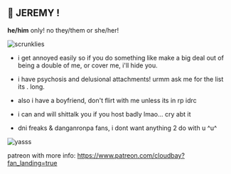 ## 🍕 JEREMY !
__he/him__ only! no they/them or she/her! 

![scrunklies](https://cdn.discordapp.com/attachments/949482267821084812/955217282899013652/FOQdt8mVgAQq5K4.png)

- i get annoyed easily so if you do something like make a big deal out of being a double of me, or cover me, i'll hide you.

- i have psychosis and delusional attachments! urmm ask me for the list its . long. 

- also i have a boyfriend, don't flirt with me unless its in rp idrc

- i can and will shittalk you if you host badly lmao... cry abt it

- dni freaks & danganronpa fans, i dont want anything 2 do with u ^u^

![yasss](https://64.media.tumblr.com/d91a3d48b9a2e51d7dd5bd943cbc16d2/14f019af67cfc68d-12/s250x400/996a6f0baa42684588ba902b11f2843753595d91.gifv)

patreon with more info: https://www.patreon.com/cloudbay?fan_landing=true
